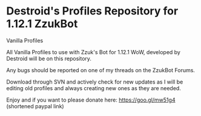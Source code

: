 # Destroid's Profiles Repository for 1.12.1 ZzukBot
Vanilla Profiles

All Vanilla Profiles to use with Zzuk's Bot for 1.12.1 WoW, developed by Destroid will be on this repository.

Any bugs should be reported on one of my threads on the ZzukBot Forums.

Download through SVN and actively check for new updates as I will be editing old profiles and always creating new ones as they are needed.

Enjoy and if you want to please donate here: https://goo.gl/mw51g4 (shortened paypal link)
